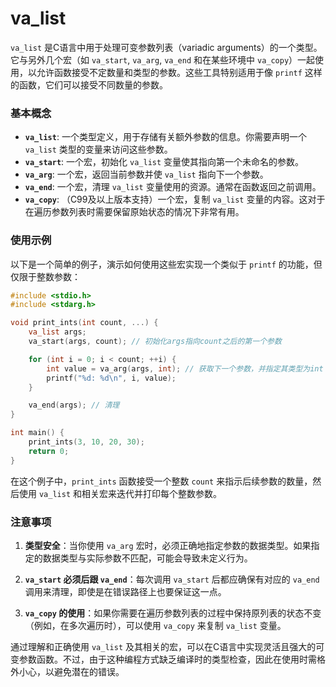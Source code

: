 # va_list

`va_list` 是C语言中用于处理可变参数列表（variadic arguments）的一个类型。它与另外几个宏（如 `va_start`, `va_arg`, `va_end` 和在某些环境中 `va_copy`）一起使用，以允许函数接受不定数量和类型的参数。这些工具特别适用于像 `printf` 这样的函数，它们可以接受不同数量的参数。

### 基本概念

- **`va_list`**: 一个类型定义，用于存储有关额外参数的信息。你需要声明一个 `va_list` 类型的变量来访问这些参数。
- **`va_start`**: 一个宏，初始化 `va_list` 变量使其指向第一个未命名的参数。
- **`va_arg`**: 一个宏，返回当前参数并使 `va_list` 指向下一个参数。
- **`va_end`**: 一个宏，清理 `va_list` 变量使用的资源。通常在函数返回之前调用。
- **`va_copy`**: （C99及以上版本支持）一个宏，复制 `va_list` 变量的内容。这对于在遍历参数列表时需要保留原始状态的情况下非常有用。

### 使用示例

以下是一个简单的例子，演示如何使用这些宏实现一个类似于 `printf` 的功能，但仅限于整数参数：

```c
#include <stdio.h>
#include <stdarg.h>

void print_ints(int count, ...) {
    va_list args;
    va_start(args, count); // 初始化args指向count之后的第一个参数

    for (int i = 0; i < count; ++i) {
        int value = va_arg(args, int); // 获取下一个参数，并指定其类型为int
        printf("%d: %d\n", i, value);
    }

    va_end(args); // 清理
}

int main() {
    print_ints(3, 10, 20, 30);
    return 0;
}
```

在这个例子中，`print_ints` 函数接受一个整数 `count` 来指示后续参数的数量，然后使用 `va_list` 和相关宏来迭代并打印每个整数参数。

### 注意事项

1. **类型安全**：当你使用 `va_arg` 宏时，必须正确地指定参数的数据类型。如果指定的数据类型与实际参数不匹配，可能会导致未定义行为。
   
2. **`va_start` 必须后跟 `va_end`**：每次调用 `va_start` 后都应确保有对应的 `va_end` 调用来清理，即使是在错误路径上也要保证这一点。
   
3. **`va_copy` 的使用**：如果你需要在遍历参数列表的过程中保持原列表的状态不变（例如，在多次遍历时），可以使用 `va_copy` 来复制 `va_list` 变量。

通过理解和正确使用 `va_list` 及其相关的宏，可以在C语言中实现灵活且强大的可变参数函数。不过，由于这种编程方式缺乏编译时的类型检查，因此在使用时需格外小心，以避免潜在的错误。